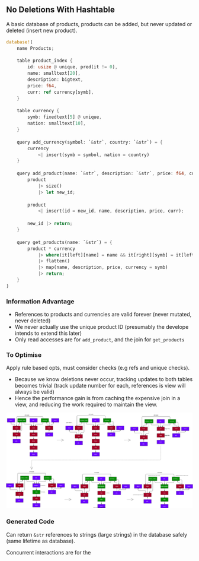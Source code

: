 ## No Deletions With Hashtable

A basic database of products, products can be added, but never updated or deleted (insert new product).

```rust
database!(
    name Products;

    table product_index {
        id: usize @ unique, pred(it != 0),
        name: smalltext[20],
        description: bigtext,
        price: f64,
        curr: ref currency[symb],
    }

    table currency {
        symb: fixedtext[5] @ unique,
        nation: smalltext[10],
    }

    query add_currency(symbol: `&str`, country: `&str`) = {
        currency
            <| insert(symb = symbol, nation = country)
    }

    query add_product(name: `&str`, description: `&str`, price: f64, curr: `&str`) = {
        product
            |> size()
            |> let new_id;

        product
            <| insert(id = new_id, name, description, price, curr);

        new_id |> return;
    }

    query get_products(name: `&str`) = {
        product * currency
            |> where(it[left][name] = name && it[right][symb] = it[left][curr])
            |> flatten()
            |> map(name, description, price, currency = symb)
            |> return;
    }
)
```

### Information Advantage

- References to products and currencies are valid forever (never mutated, never deleted)
- We never actually use the unique product ID (presumably the develope intends to extend this later)
- Only read accesses are for `add_product`, and the join for `get_products`

### To Optimise

Apply rule based opts, must consider checks (e.g refs and unique checks).

- Because we know deletions never occur, tracking updates to both tables becomes trivial (track update number for each, references is view will always be valid)
- Hence the performance gain is from caching the expensive join in a view, and reducing the work required to maintain the view.

![](./../diagrams/no_delete_hash.drawio.svg)

### Generated Code

Can return `&str` references to strings (large strings) in the database safely (same lifetime as database).

Concurrent interactions are for the
